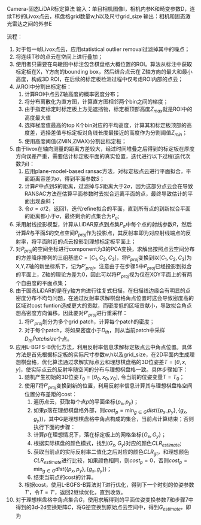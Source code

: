 Camera-固态LiDAR标定算法
输入：单目相机图像I，相机内参K和畸变参数D，连续T秒的Livox点云，棋盘格grid数量w,h以及尺寸grid_size
输出：相机和固态激光雷达之间的外参E

流程：
1. 对于每一帧Livox点云，应用statistical outlier removal过滤掉其中的噪点；
2. 将连续T秒的点云在空间上进行叠加；
3. 使用者只需要在鸟瞰图中标注包含棋盘格大概位置的ROI。算法从标注中获取标定板在X，Y方向的bounding box，然后结合点云在
Z轴方向的最大和最小高度，构成3D ROI，在后续的标定板检测过程中仅考虑ROI内部的点云；
4. 从ROI中分割出标定板：
	1. 计算ROI中点云Z轴高度的概率密度分布；
	2. 将分布离散化为直方图，计算直方图相邻两个bin之间的梯度；
	3. 由于指定标定时标定板上方无遮挡物，标定板顶部高度$Z_{max}$就是ROI中的高度最大值
	4. 选择梯度值最高的top K个bin对应的平均高度，计算其和标定板顶部的高度差，选择差值与标定板对角线长度最接近的高度作为分割阈值$Z_{min}$；
	5. 使用高度阈值(ZMIN,ZMAX)分割出标定板；
 5. 由于livox在轴向测量的距离方差较大，经过时间堆叠之后得到的标定板在厚度方向误差严重，需要估计标定板平面的真实位置，迭代进行以下过程(迭代次数为i)：
	 1. 应用plane-model-based ransac方法，对标定板点云进行平面拟合，平面距离容差为$\sigma$，得到平面参数$S$；
	 2. 计算$P$中点到$S$的距离，过滤掉与$S$距离大于$2\sigma$，因为这部分点云会在导致RANSAC方法在估算平面参数时去拟合远离平面的点，最终导致估计的平面出现歪斜；
	 3. 令$\sigma = \sigma / 2$，返回1，迭代refine拟合的平面，直到所有点的到新拟合平面的距离都小于$\sigma$，最终剩余的点集合为$P_{\sigma}$;
 6. 采用射线投影模型，计算从LiDAR原点到点集$P_{\sigma}$中每个点的射线参数$R$，然后计算$R$与平面$S$的交点空间$P_{proj}$作为投影点，其反射率即为对应射线端点的反射率，将平面附近的点云投影到理想标定板平面上；
 7. 对$P_{proj}$的空间坐标进行component为3的PCA变换，求解出按照点云空间分布的方差降序排列的三组基底$C = [C_1,C_2,C_3]$，将$P_{proj}$变换到以$[C_1,C_2,C_3]$为X,Y,Z轴的新坐标系下，记为$P'_{proj}$。注意由于在步骤5中$P_{proj}$已经投影到拟合的平面上，Z轴的理论方差为0，因此可以将$P'_{proj}$视为仅在XOY平面上的有两个自由度的平面点集；
 8. 由于固态LiDAR的是在y轴方向进行往复式扫描，在扫描线边缘会有明显的点密度分布不均匀问题，在通过反射率求解棋盘格角点位置时这会导致密度高的区域对cost funtion造成更大的贡献，而密度低的区域贡献小，导致拟合角点想高密度方向偏移。因此要对$P'_{proj}$进行重采样：
	 1. 将$P'_{proj}$划分为多个grid patch，计算每个patch的密度；
	 2. 对于每个patch，将如果密度小于$D_{th}$，则从当前patch中采样$D_{th} \dot Patchsize$个点。
 9. 应用L-BGFS-B优化方法，利用反射率信息求解标定板点云中角点位置。具体方法是首先根据标定板的实际尺寸参数w,h以及grid_size，在2D平面内生成理想棋盘格，优化算法通过求解实际点云和理想棋盘格的3D位姿差$T=[\theta, x,y]$，使实际点云的反射率随空间的分布与理想棋盘格一致。具体步骤如下：
 	 1. 随机产生初始的3D位姿$T_0=[\theta_0, x_0,y_0]$, 令当前的位姿变量$T=T_0$；
 	 2. 使用$T$将$P'_{proj}$变换到新的位置，利用反射率信息计算其与理想棋盘格空间位置分布差距的cost：
	 	 1. 遍历点云，获取每个点$p$的平面坐标$\{p_x,p_y\}$；
	 	 2. 如果$p$落在理想棋盘格外部，则$cost_p=\min_{g \in G} dist(\{p_x,p_y\}, \{g_x,g_y\})$，其中G是理想棋盘格中角点构成的集合，当前点计算结束；否则执行下面的步骤：
	 	 3. 计算$p$在理想情况下，落在标定板上的网格坐标$\{G_x,G_y\}$；
	 	 4. 根据实际棋盘的颜色模式，找到$(G_x,G_y)$对应的颜色$CLR_{estimate}$;
	 	 5. 获取当前点的实际反射率二值化之后对应的颜色$CLR_{gt}$，和理想颜色$CLR_{estimate}$进行比较，如果颜色相同，则$cost_p=0$，否则$cost_p=\min_{g \in G} dist(\{p_x,p_y\}, \{g_x,g_y\})$；
	 	 6. 结束当前点的cost的计算。
	  3. 根据cost，使用L-BGFS-B算法对$T$进行优化，得到下一个时刻的位姿参数$T'$，令$T=T'$，返回2继续优化，直到收敛。
 10. 对于理想棋盘格中角点集合$G$，使用求解得到的平面位姿变换参数$T$和步骤7中得到的3d-2d变换矩阵$C$，将G逆变换到原始点云空间中，得到$G_{estimate}$，即为